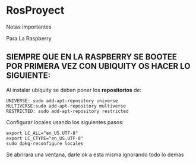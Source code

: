 # RosProyect

Notas importantes

Para La Raspberry

## SIEMPRE QUE EN LA RASPBERRY SE BOOTEE POR PRIMERA VEZ  CON  UBIQUITY OS HACER LO SIGUIENTE:

Al instalar ubiquity se deben poner los **repositorios** de:
```
UNIVERSE: sudo add-apt-repository universe
MULTIVERSE:sudo add-apt-repository multiverse
RESTRICTED: sudo add-apt-repository restricted
```
Configurar locales usando los siguientes pasos:
```
export LC_ALL="en_US.UTF-8"
export LC_CTYPE="en_US.UTF-8"
sudo dpkg-reconfigure locales
```
Se abrirara una ventana, darle ok a esta misma ignorando todo lo demas

